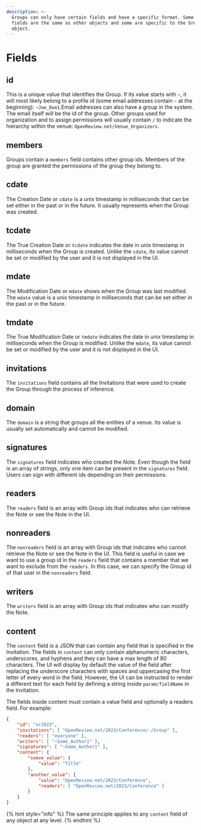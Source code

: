 ```yaml
---
description: >-
  Groups can only have certain fields and have a specific format. Some of these
  fields are the same as other objects and some are specific to the Group
  object.
---
```


# Fields

## id

This is a unique value that identifies the Group. If its value starts with `~`, it will most likely belong to a profile id (some email addresses contain `~` at the beginning): `~Joe_Doe1`.Email addresses can also have a group in the system. The email itself will be the id of the group. Other groups used for organization and to assign permissions will usually contain `/` to indicate the hierarchy within the venue: `OpenReview.net/Venue_Organizers`.

## members

Groups contain a `members` field contains other group ids. Members of the group are granted the permissions of the group they belong to.

## cdate

The Creation Date or `cdate` is a unix timestamp in milliseconds that can be set either in the past or in the future. It usually represents when the Group was created.

## tcdate

The True Creation Date or `tcdate` indicates the date in unix timestamp in milliseconds when the Group is created. Unlike the `cdate`, its value cannot be set or modified by the user and it is not displayed in the UI.

## mdate

The Modification Date or `mdate` shows when the Group was last modified. The `mdate` value is a unix timestamp in milliseconds that can be set either in the past or in the future.

## tmdate

The True Modification Date or `tmdate` indicates the date in unix timestamp in milliseconds when the Group is modified. Unlike the `mdate`, its value cannot be set or modified by the user and it is not displayed in the UI.

## invitations

The `invitations` field contains all the Invitations that were used to create the Group through the process of inference.

## domain

The `domain` is a string that groups all the entities of a venue. Its value is usually set automatically and cannot be modified.

## signatures

The `signatures` field indicates who created the Note. Even though the field is an array of strings, only one item can be present in the `signatures` field. Users can sign with different ids depending on their permissions.

## readers

The `readers` field is an array with Group ids that indicates who can retrieve the Note or see the Note in the UI.

## nonreaders

The `nonreaders` field is an array with Group ids that indicates who cannot retrieve the Note or see the Note in the UI. This field is useful in case we want to use a group id in the `readers` field that contains a member that we want to exclude from the `readers`. In this case, we can specify the Group id of that user in the `nonreaders` field.

## writers

The `writers` field is an array with Group ids that indicates who can modify the Note.&#x20;

## content

The `content` field is a JSON that can contain any field that is specified in the Invitation. The fields in `content` can only contain alphanumeric characters, underscores, and hyphens and they can have a max length of 80 characters. The UI will display by default the value of the field after replacing the underscore characters with spaces and uppercasing the first letter of every word in the field. However, the UI can be instructed to render a different text for each field by defining a string inside `param/fieldName` in the Invitation.

The fields inside content must contain a value field and optionally a readers field. For example:

```json
{
    "id": "or2023",
    "invitations": [ "OpenReview.net/2023/Conference/-/Group" ],
    "readers": [ "everyone" ],
    "writers": [ "~Some_Author1" ],
    "signatures": [ "~Some_Author1" ],
    "content": {
        "somve_value": {
            "value": "Title"
        },
        "another_value": {
            "value": "OpenReview.net/2023/Conference",
            "readers": [ "OpenReview.net/2023/Conference" ]
        }
    }
}
```

{% hint style="info" %}
The same principle applies to any `content` field of any object at any level.
{% endhint %}
